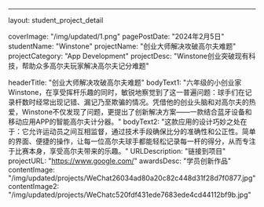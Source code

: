 ---
layout: student_project_detail

[//]: # (Project Card)
coverImage: "/img/updated/1.png"
pagePostDate: "2024年2月5日"
studentName: "Winstone"
projectName: "创业大师解决攻破高尔夫难题"
projectCategory: "App Development"
projectDesc: "Winstone创业突破现有科技，帮助众多高尔夫玩家解决高尔夫记分难题"

[//]: # (Project Page/Showcase)
headerTitle: "创业大师解决攻破高尔夫难题"
bodyText1: "六年级的小创业家Winstone，在享受挥杆乐趣的同时，敏锐地察觉到了这一普遍问题：球手们在记录杆数时经常出现记错、漏记乃至欺骗的情况。凭借他的创业头脑和对高尔夫的热爱，Winstone不仅发现了问题，更提出了创新解决方案——一款结合蓝牙设备和移动应用APP的智能高尔夫计分器。"
bodyText2: "这款应用的设计巧妙之处在于：它允许运动员之间互相监督，通过技术手段确保比分的准确性和公正性。简单的界面、便捷的操作，让每一位高尔夫球手都能轻松记录每一杆的得分，从而专注于比赛本身，享受高尔夫带来的乐趣。"
URLDescription: "链接到项目"
projectURL: "https://www.google.com/"
awardsDesc: "学员创新作品"
contentImage: "/img/updated/projects/WeChat26034ad80a20c82c448d31f28d7f0877.jpg"
contentImage2: "/img/updated/projects/WeChatc520fdf431ede7683ede4cd44112bf9b.jpg"
